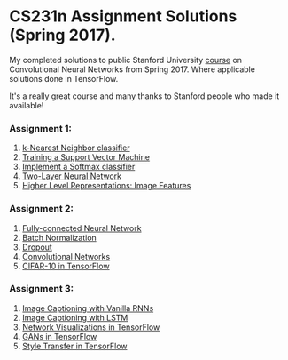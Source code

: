 # CS231n Assignment Solutions (Spring 2017).
My completed solutions to public Stanford University [course](http://cs231n.stanford.edu/) on Convolutional Neural Networks from Spring 2017. Where applicable solutions done in TensorFlow. 

It's a really great course and many thanks to Stanford people who made it available!

### Assignment 1:
1. [k-Nearest Neighbor classifier](assignment1/knn.ipynb)
2. [Training a Support Vector Machine](assignment1/svm.ipynb)
3. [Implement a Softmax classifier](assignment1/softmax.ipynb)
4. [Two-Layer Neural Network](assignment1/two_layer_net.ipynb)
5. [Higher Level Representations: Image Features](assignment1/features.ipynb)

### Assignment 2:
1. [Fully-connected Neural Network](assignment2/FullyConnectedNets.ipynb)
2. [Batch Normalization](assignment2/BatchNormalization.ipynb)
3. [Dropout](assignment2/Dropout.ipynb)
4. [Convolutional Networks](assignment2/ConvolutionalNetworks.ipynb)
5. [CIFAR-10 in TensorFlow](assignment2/TensorFlow.ipynb)

### Assignment 3:
1. [Image Captioning with Vanilla RNNs](assignment3/RNN_Captioning.ipynb)
2. [Image Captioning with LSTM](assignment3/LSTM_Captioning.ipynb)
3. [Network Visualizations in TensorFlow](assignment3/NetworkVisualization-TensorFlow.ipynb)
4. [GANs in TensorFlow](assignment3/GANs-TensorFlow.ipynb)
5. [Style Transfer in TensorFlow](assignment3/StyleTransfer-TensorFlow.ipynb)



